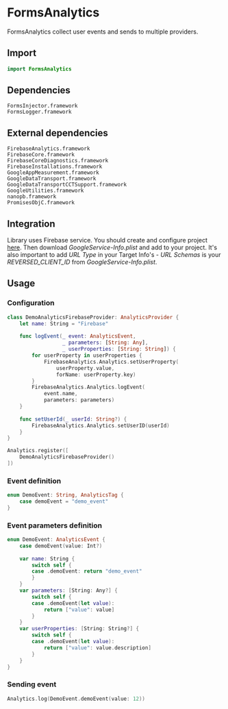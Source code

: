 # FormsAnalytics

FormsAnalytics collect user events and sends to multiple providers.

## Import

```swift
import FormsAnalytics
```

## Dependencies

```
FormsInjector.framework
FormsLogger.framework
```

## External dependencies

```
FirebaseAnalytics.framework
FirebaseCore.framework
FirebaseCoreDiagnostics.framework
FirebaseInstallations.framework
GoogleAppMeasurement.framework
GoogleDataTransport.framework
GoogleDataTransportCCTSupport.framework
GoogleUtilities.framework
nanopb.framework
PromisesObjC.framework
```

## Integration

Library uses Firebase service. You should create and configure project [here](https://console.firebase.google.com/). Then download *GoogleService-Info.plist* and add to your project. It's also important to add *URL Type* in your Target Info's - *URL Schemas* is your *REVERSED_CLIENT_ID* from *GoogleService-Info.plist*.

## Usage

### Configuration

```swift
class DemoAnalyticsFirebaseProvider: AnalyticsProvider {
    let name: String = "Firebase"
    
    func logEvent(_ event: AnalyticsEvent,
                  _ parameters: [String: Any],
                  _ userProperties: [String: String]) {
        for userProperty in userProperties {
            FirebaseAnalytics.Analytics.setUserProperty(
                userProperty.value,
                forName: userProperty.key)
        }
        FirebaseAnalytics.Analytics.logEvent(
            event.name,
            parameters: parameters)
    }
    
    func setUserId(_ userId: String?) {
        FirebaseAnalytics.Analytics.setUserID(userId)
    }
}
```

```swift
Analytics.register([
    DemoAnalyticsFirebaseProvider()
])
```

### Event definition 

```swift
enum DemoEvent: String, AnalyticsTag {
    case demoEvent = "demo_event"
}
```

### Event parameters definition 
 
```swift
enum DemoEvent: AnalyticsEvent {
    case demoEvent(value: Int?)
        
    var name: String {
        switch self {
        case .demoEvent: return "demo_event"
        }
    }
    var parameters: [String: Any?] {
        switch self {
        case .demoEvent(let value):
            return ["value": value]
        }
    }
    var userProperties: [String: String?] {
        switch self {
        case .demoEvent(let value):
            return ["value": value.description]
        }
    }
}
```

### Sending event

```swift
Analytics.log(DemoEvent.demoEvent(value: 12))
```